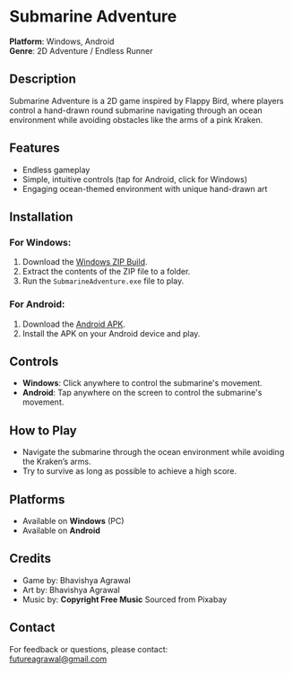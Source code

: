 # Submarine Adventure

**Platform**: Windows, Android  
**Genre**: 2D Adventure / Endless Runner

## Description
Submarine Adventure is a 2D game inspired by Flappy Bird, where players control a hand-drawn round submarine navigating through an ocean environment while avoiding obstacles like the arms of a pink Kraken.

## Features
- Endless gameplay
- Simple, intuitive controls (tap for Android, click for Windows)
- Engaging ocean-themed environment with unique hand-drawn art

## Installation
### For Windows:
1. Download the [Windows ZIP Build](https://github.com/Bhavishya-Agrawal/SubmarineAdventure/releases/tag/v1.0/SubmarineAdventure.zip).
2. Extract the contents of the ZIP file to a folder.
3. Run the `SubmarineAdventure.exe` file to play.

### For Android:
1. Download the [Android APK](https://github.com/Bhavishya-Agrawal/SubmarineAdventure/releases/tag/v1.0/SubmarineAdventure.apk).
2. Install the APK on your Android device and play.

## Controls
- **Windows**: Click anywhere to control the submarine's movement.
- **Android**: Tap anywhere on the screen to control the submarine's movement.

## How to Play
- Navigate the submarine through the ocean environment while avoiding the Kraken’s arms.
- Try to survive as long as possible to achieve a high score.

## Platforms
- Available on **Windows** (PC)
- Available on **Android**

## Credits
- Game by: Bhavishya Agrawal
- Art by: Bhavishya Agrawal
- Music by: **Copyright Free Music** Sourced from Pixabay
## Contact
For feedback or questions, please contact:  
futureagrawal@gmail.com
